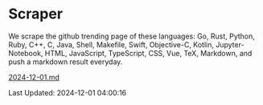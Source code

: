 # Scraper

We scrape the github trending page of these languages: Go, Rust, Python, Ruby, C++, C, Java, Shell, Makefile, Swift, Objective-C, Kotlin, Jupyter-Notebook, HTML, JavaScript, TypeScript, CSS, Vue, TeX, Markdown, and push a markdown result everyday.

[2024-12-01.md](https://github.com/yangwenmai/github-trending-backup/blob/master/2024-12-01.md)

Last Updated: 2024-12-01 04:00:16
